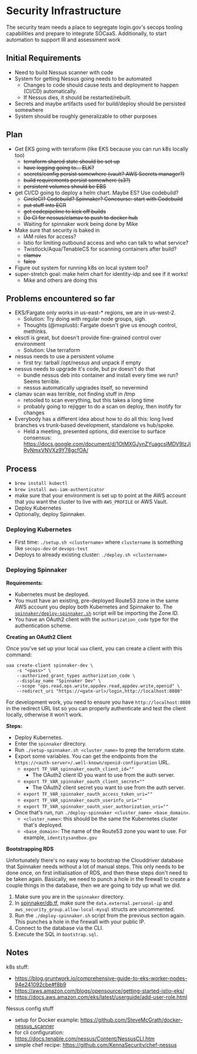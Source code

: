 # Security Infrastructure

The security team needs a place to segregate login.gov's secops
tooling capabilities and prepare to integrate SOCaaS. Additionally,
to start automation to support IR and assessment work

## Initial Requirements
* Need to build Nessus scanner with code
* System for getting Nessus going needs to be automated
	* Changes to code should cause tests and deployment to happen (CI/CD)
	  automatically.
	* If Nessus dies, it should be restarted/rebuilt.
* Secrets and maybe artifacts used for build/deploy should be persisted somewhere
* System should be roughly generalizable to other purposes


## Plan
* Get EKS going with terraform (like EKS because you can run k8s locally too)
	* ~~terraform shared state should be set up~~
	* ~~have logging going to... ELK?~~
	* ~~secrets/config persist somewhere (vault?  AWS Secrets manager?)~~
	* ~~build requirements persist somewhere (s3?)~~
	* ~~persistent volumes should be EBS~~
* get CI/CD going to deploy a helm chart.  Maybe ES?  Use codebuild?
	* ~~CircleCI?  Codebuild?  Spinnaker?  Concourse:  start with Codebuild~~
	* ~~put stuff into ECR~~
	* ~~get codepipeline to kick off builds~~
	* ~~Do CI for nessus/clamav to push to docker hub~~
	* Waiting for spinnaker work being done by Mike
* Make sure that security is baked in
	* IAM roles for access?
	* Istio for limiting outbound access and who can talk to what service?
	* Twistlock/Aqua/TenableCS for scanning containers after build?
	* ~~clamav~~
	* ~~falco~~
* Figure out system for running k8s on local system too?
* super-stretch goal:  make helm chart for identity-idp and see if it works!
	* Mike and others are doing this

## Problems encountered so far
* EKS/Fargate only works in us-east-* regions, we are in us-west-2.
	* Solution:  Try doing with regular node groups, sigh.
	* Thoughts (@mxplusb): Fargate doesn't give us enough control, methinks.
* eksctl is great, but doesn't provide fine-grained control over environment
	* Solution:  Use terraform
* nessus needs to use a persistent volume
	* first try:  tarball /opt/nessus and unpack if empty
* nessus needs to upgrade it's code, but pv doesn't do that
	* bundle nessus deb into container and install every time we run?  Seems terrible.
	* nessus automatically upgrades itself, so nevermind
* clamav scan was terrible, not finding stuff in /tmp
	* retooled to scan everything, but this takes a long time
	* probably going to rejigger to do a scan on deploy, then inotify for changes
* Everybody has a different idea about how to do all this:  long lived branches
  vs trunk-based development, standalone vs hub/spoke.
	* Held a meeting, presented options, did exercise to surface consensus:
	  https://docs.google.com/document/d/1OtMXGJynZYuagcsIMDV9IzJjRyNmxVNVXz9Y78gcfOA/

## Process

* `brew install kubectl`
* `brew install aws-iam-authenticator`
* make sure that your environment is set up to point at the AWS account that you want
  the cluster to live with `AWS_PROFILE` or AWS Vault.
* Deploy Kubernetes
* Optionally, deploy Spinnaker.

### Deploying Kubernetes

* First time: `./setup.sh <clustername>` where `clustername` is something like `secops-dev` or `devops-test`
* Deploys to already existing cluster:  `./deploy.sh <clustername>`

### Deploying Spinnaker

**Requirements:**
* Kubernetes must be deployed.
* You must have an existing, pre-deployed Route53 zone in the same AWS account you deploy both Kubernetes and Spinnaker to. The [`spinnaker/deploy-spinnaker.sh`](spinnaker/deploy-spinnaker.sh) script will be importing the Zone ID.
* You have an OAuth2 client with the `authorization_code` type for the authentication scheme.

**Creating an OAuth2 Client**

Once you've set up your local `uaa` client, you can create a client with this command:

```
uaa create-client spinnaker-dev \
	-s "<pass>" \
	--authorized_grant_types authorization_code \
	--display_name "Spinnaker Dev" \
	--scope "ops.read,ops.write,appdev.read,appdev.write,openid" \
	--redirect_uri "https://<gate-url>/login,http://localhost:8080"
```

For development work, you need to ensure you have `http://localhost:8080` in the redirect URL list so you can properly authenticate and test the client locally, otherwise it won't work.

**Steps:**
* Deploy Kubernetes.
* Enter the `spinnaker` directory.
* Run `./setup-spinnaker.sh <cluster_name>` to prep the terraform state.
* Export some variables. You can get the endpoints from the `https://<auth-server>/.well-known/openid-configuration` URL.
  * `export TF_VAR_spinnaker_oauth_client_id=""`
    * The OAuth2 client ID you want to use from the auth server.
  * `export TF_VAR_spinnaker_oauth_client_secret=""`
    * The OAuth2 client secret you want to use from the auth server.
  * `export TF_VAR_spinnaker_oauth_access_token_uri=""`
  * `export TF_VAR_spinnaker_oauth_userinfo_uri=""`
  * `export TF_VAR_spinnaker_oauth_user_authorization_uri=""`
* Once that's run, run `./deploy-spinnaker <cluster_name> <base_domain>`.
  * `<cluster_name>`: this should be the same the Kubernetes cluster that's deployed.
  * `<base_domain>`: The name of the Route53 zone you want to use. For example, `identitysandbox.gov`

**Bootstrapping RDS**

Unfortunately there's no easy way to bootstrap the Clouddriver database that Spinnaker needs without a lot of manual steps. This only needs to be done once, on first initialisation of RDS, and then these steps don't need to be taken again. Basically, we need to punch a hole in the firewall to create a couple things in the database, then we are going to tidy up what we did.

1. Make sure you are in the `spinnaker` directory.
1. In [spinnaker/db.tf](spinnaker/db.tf), make sure the `data.external.personal-ip` and `aws_security_group.allow-local-mysql` structs are uncommented.
1. Run the `./deploy-spinnaker.sh` script from the previous section again. This punches a hole in the firewall with your public IP.
1. Connect to the database via the CLI.
1. Execute the SQL in `bootstrap.sql`.


## Notes
k8s stuff:
* https://blog.gruntwork.io/comprehensive-guide-to-eks-worker-nodes-94e241092cbe#f8b9
* https://aws.amazon.com/blogs/opensource/getting-started-istio-eks/
* https://docs.aws.amazon.com/eks/latest/userguide/add-user-role.html

Nessus config stuff
* setup for Docker example:  https://github.com/SteveMcGrath/docker-nessus_scanner
* for cli configuration:  https://docs.tenable.com/nessus/Content/NessusCLI.htm
* simple chef recipe:  https://github.com/KennaSecurity/chef-nessus
